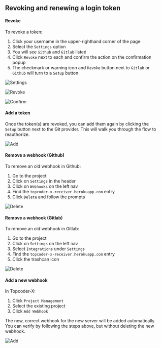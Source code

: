 ## Revoking and renewing a login token

#### Revoke

To revoke a token:

1.  Click your username in the upper-righthand corner of the page
2.  Select the `Settings` option
3.  You will see `Github` and `Gitlab` listed
4.  Click `Revoke` next to each and confirm the action on the confirmation popup
5.  The checkmark or warning icon and `Revoke` button next to `Gitlab` or `Github` will turn to a `Setup` button

![Settings](https://github.com/topcoder-platform/topcoder-x-ui/raw/develop/docs/images/Screen%20Shot%202019-11-07%20at%208.30.22%20am.png "Settings")

![Revoke](https://github.com/topcoder-platform/topcoder-x-ui/raw/develop/docs/images/Screen%20Shot%202019-11-07%20at%208.30.24%20am.png "Revoke")

![Confirm](https://github.com/topcoder-platform/topcoder-x-ui/raw/develop/docs/images/Screen%20Shot%202019-11-07%20at%208.30.32%20am.png "Confirm")

#### Add a token

Once the token(s) are revoked, you can add them again by clicking the `Setup` button next to the Git provider.  This will walk you through the flow to reauthorize.

![Add](https://github.com/topcoder-platform/topcoder-x-ui/raw/develop/docs/images/Screen%20Shot%202019-11-07%20at%208.31.56%20am.png "Add")

#### Remove a webhook (Github)

To remove an old webhook in Github:

1.  Go to the project
2.  Click on `Settings` in the header
3.  Click on `Webhooks` on the left nav
4.  Find the `topcoder-x-receiver.herokuapp.com` entry
5.  Click `Delete` and follow the prompts

![Delete](https://github.com/topcoder-platform/topcoder-x-ui/raw/develop/docs/images/Screen_Shot_2019-11-21_at_5_28_59_pm.png "Delete")


#### Remove a webhook (Gitlab)

To remove an old webhook in Gitlab:

1.  Go to the project
2.  Click on `Settings` on the left nav
3.  Select `Integrations` under `Settings`
4.  Find the `topcoder-x-receiver.herokuapp.com` entry
5.  Click the trashcan icon

![Delete](https://github.com/topcoder-platform/topcoder-x-ui/raw/develop/docs/images/Screen_Shot_2019-11-21_at_5_33_35_pm.png "Delete")

#### Add a new webhook

In Topcoder-X:

1.  Click `Project Management`
2.  Select the existing project
3.  Click `Add Webhook`

The new, correct webhook for the new server will be added automatically.  You can verify by following the steps above, but without deleting the new webhook.

![Add](https://github.com/topcoder-platform/topcoder-x-ui/raw/develop/docs/images/Screen_Shot_2019-11-21_at_5_35_18_pm.png "Add")

